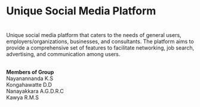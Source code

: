 <h1>Unique Social Media Platform<h1></h1>
  Unique social media platform that caters to the needs of general users, 
employers/organizations, businesses, and consultants. The platform aims 
to provide a comprehensive set of features to facilitate networking, 
job search, advertising, and communication among users.<br></br>

**Members of Group**<br>
Nayanannanda K.S<br>
Kongahawatte D.D<br>
Nanayakkara A.G.D.R.C<br>
Kawya R.M.S<br>


